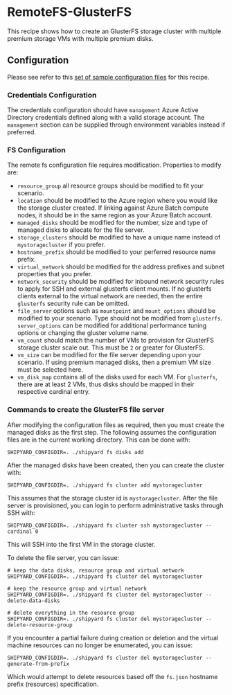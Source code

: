 # RemoteFS-GlusterFS
This recipe shows how to create an GlusterFS storage cluster with multiple
premium storage VMs with multiple premium disks.

## Configuration
Please see refer to this [set of sample configuration files](./config) for
this recipe.

### Credentials Configuration
The credentials configuration should have `management` Azure Active Directory
credentials defined along with a valid storage account. The `management`
section can be supplied through environment variables instead if preferred.

### FS Configuration
The remote fs configuration file requires modification. Properties to
modify are:
* `resource_group` all resource groups should be modified to fit your
scenario.
* `location` should be modified to the Azure region where you would like
the storage cluster created. If linking against Azure Batch compute nodes,
it should be in the same region as your Azure Batch account.
* `managed_disks` should be modified for the number, size and type of
managed disks to allocate for the file server.
* `storage_clusters` should be modified to have a unique name instead of
`mystoragecluster` if you prefer.
* `hostname_prefix` should be modified to your perferred resource name
prefix.
* `virtual_network` should be modified for the address prefixes and subnet
properties that you prefer.
* `network_security` should be modified for inbound network security rules
to apply for SSH and external glusterfs client mounts. If no glusterfs clients
external to the virtual network are needed, then the entire `glusterfs`
security rule can be omitted.
* `file_server` options such as `mountpoint` and `mount_options` should be
modified to your scenario. Type should not be modified from `glusterfs`.
`server_options` can be modified for additional performance tuning options
or changing the gluster volume name.
* `vm_count` should match the number of VMs to provision for GlusterFS
storage cluster scale out. This must be `2` or greater for GlusterFS.
* `vm_size` can be modified for the file server depending upon your scenario.
If using premium managed disks, then a premium VM size must be selected
here.
* `vm_disk_map` contains all of the disks used for each VM. For `glusterfs`,
there are at least 2 VMs, thus disks should be mapped in their respective
cardinal entry.

### Commands to create the GlusterFS file server
After modifying the configuration files as required, then you must create
the managed disks as the first step. The following assumes the configuration
files are in the current working directory. This can be done with:

```shell
SHIPYARD_CONFIGDIR=. ./shipyard fs disks add
```

After the managed disks have been created, then you can create the cluster
with:

```shell
SHIPYARD_CONFIGDIR=. ./shipyard fs cluster add mystoragecluster
```

This assumes that the storage cluster id is `mystoragecluster`. After the
file server is provisioned, you can login to perform administrative tasks
through SSH with:

```shell
SHIPYARD_CONFIGDIR=. ./shipyard fs cluster ssh mystoragecluster --cardinal 0
```

This will SSH into the first VM in the storage cluster.

To delete the file server, you can issue:

```shell
# keep the data disks, resource group and virtual network
SHIPYARD_CONFIGDIR=. ./shipyard fs cluster del mystoragecluster

# keep the resource group and virtual network
SHIPYARD_CONFIGDIR=. ./shipyard fs cluster del mystoragecluster --delete-data-disks

# delete everything in the resource group
SHIPYARD_CONFIGDIR=. ./shipyard fs cluster del mystoragecluster --delete-resource-group
```

If you encounter a partial failure during creation or deletion and the
virtual machine resources can no longer be enumerated, you can issue:

```shell
SHIPYARD_CONFIGDIR=. ./shipyard fs cluster del mystoragecluster --generate-from-prefix
```

Which would attempt to delete resources based off the `fs.json` hostname
prefix (resources) specification.
